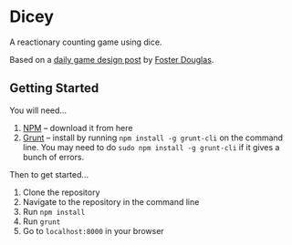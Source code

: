 # Dicey

A reactionary counting game using dice.

Based on a [daily game design post](http://www.foster-douglas.com/games/215-dicey/) by [Foster Douglas](http://foster-douglas.com).

## Getting Started

You will need...

1. [NPM](http://nodejs.org) – download it from here
2. [Grunt](http://gruntjs.com) – install by running `npm install -g grunt-cli` on the command line. You may need to do `sudo npm install -g grunt-cli` if it gives a bunch of errors.

Then to get started...

1. Clone the repository
2. Navigate to the repository in the command line
3. Run `npm install`
4. Run `grunt`
5. Go to `localhost:8000` in your browser
